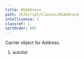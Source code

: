 ```yaml
---
title: NSAddress
path: /EJScript/Classes/NSAddress
intellisense: 1
classref: 1
sortOrder: 607
---
```



Carrier object for Address.




1. autolist

